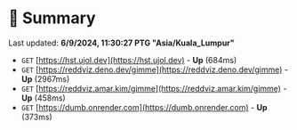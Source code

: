 # 📖 Summary
Last updated: **6/9/2024, 11:30:27 PTG "Asia/Kuala_Lumpur"**

- `GET` [https://hst.ujol.dev](https://hst.ujol.dev) - **Up** (684ms)
- `GET` [https://reddviz.deno.dev/gimme](https://reddviz.deno.dev/gimme) - **Up** (2967ms)
- `GET` [https://reddviz.amar.kim/gimme](https://reddviz.amar.kim/gimme) - **Up** (458ms)
- `GET` [https://dumb.onrender.com](https://dumb.onrender.com) - **Up** (373ms)
